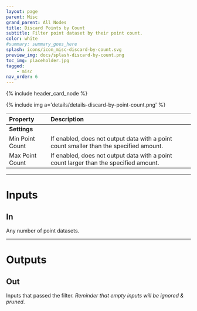 ```yaml
---
layout: page
parent: Misc
grand_parent: All Nodes
title: Discard Points by Count
subtitle: Filter point dataset by their point count.
color: white
#summary: summary_goes_here
splash: icons/icon_misc-discard-by-count.svg
preview_img: docs/splash-discard-by-count.png
toc_img: placeholder.jpg
tagged: 
    - misc
nav_order: 6
---
```


{% include header_card_node %}

{% include img a='details/details-discard-by-point-count.png' %} 

| Property       | Description          |
|:-------------|:------------------|
|**Settings**||
| Min Point Count      | If enabled, does not output data with a point count smaller than the specified amount.  |
| Max Point Count      | If enabled, does not output data with a point count larger than the specified amount. |

---
# Inputs
## In
Any number of point datasets.

---
# Outputs
## Out
Inputs that passed the filter.
*Reminder that empty inputs will be ignored & pruned*.